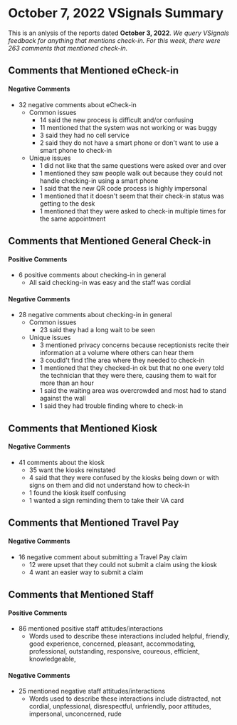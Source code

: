 # October 7, 2022 VSignals Summary

This is an anlysis of the reports dated **October 3, 2022**. *We query VSignals feedback for anything that mentions check-in. For this week, there were 263 comments that mentioned check-in.*

##  Comments that Mentioned eCheck-in
#### Negative Comments
-  32 negative comments about eCheck-in
    -  Common issues
        -  14 said the new process is difficult and/or confusing
        -  11 mentioned that the system was not working or was buggy
        -  3 said they had no cell service
        -  2 said they do not have a smart phone or don't want to use a smart phone to check-in
    -  Unique issues
        -  1 did not like that the same questions were asked over and over
        -  1 mentioned they saw people walk out because they could not handle checking-in using a smart phone    
        -  1 said that the new QR code process is highly impersonal
        -  1 mentioned that it doesn't seem that their check-in status was getting to the desk            
        -  1 mentioned that they were asked to check-in multiple times for the same appointment

##  Comments that Mentioned General Check-in
#### Positive Comments
- 6 positive comments about checking-in in general
    - All said checking-in was easy and the staff was cordial
    
#### Negative Comments
- 28 negative comments about checking-in in general
    - Common issues
        - 23 said they had a long wait to be seen     
    - Unique issues
        - 3 mentioned privacy concerns because receptionists recite their information at a volume where others can hear them
        - 3 coudld't find t1he area where they needed to check-in   
        - 1 mentioned that they checked-in ok but that no one every told the technician that they were there, causing them to wait for more than an hour
        - 1 said the waiting area was overcrowded and most had to stand against the wall     
        - 1 said they had trouble finding where to check-in           
        
##  Comments that Mentioned Kiosk
#### Negative Comments
- 41 comments about the kiosk
    - 35 want the kiosks reinstated 
    - 4 said that they were confused by the kiosks being down or with signs on them and did not understand how to check-in
    - 1 found the kiosk itself confusing
    - 1 wanted a sign reminding them to take their VA card

##  Comments that Mentioned Travel Pay
#### Negative Comments
- 16 negative comment about submitting a Travel Pay claim
    - 12 were upset that they could not submit a claim using the kiosk
    - 4 want an easier way to submit a claim    

##  Comments that Mentioned Staff
#### Positive Comments
-  86 mentioned positive staff attitudes/interactions
    - Words used to describe these interactions included helpful, friendly, good experience, concerned, pleasant, accommodating, professional, outstanding, responsive, coureous, efficient, knowledgeable, 

#### Negative Comments
 -  25 mentioned negative staff attitudes/interactions
    - Words used to describe these interactions include distracted, not cordial, unpfessional, disrespectful, unfriendly, poor attitudes, impersonal, unconcerned, rude


